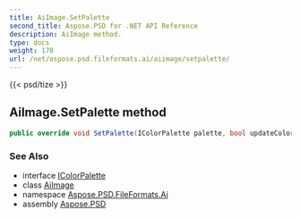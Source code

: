 ```yaml
---
title: AiImage.SetPalette
second_title: Aspose.PSD for .NET API Reference
description: AiImage method. 
type: docs
weight: 170
url: /net/aspose.psd.fileformats.ai/aiimage/setpalette/
---
```

{{< psd/tize >}}
## AiImage.SetPalette method

```csharp
public override void SetPalette(IColorPalette palette, bool updateColors)
```

### See Also

* interface [IColorPalette](../../../aspose.psd/icolorpalette/)
* class [AiImage](../)
* namespace [Aspose.PSD.FileFormats.Ai](../../aiimage/)
* assembly [Aspose.PSD](../../../)


